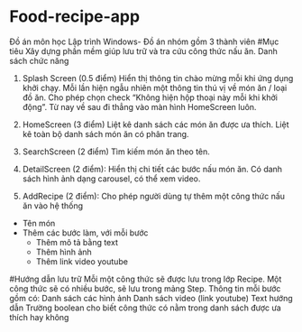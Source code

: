 # Food-recipe-app
Đồ án môn học Lập trình Windows- Đồ án nhóm gồm 3 thành viên
#Mục tiêu 
Xây dựng phần mềm giúp lưu trữ và tra cứu công thức nấu ăn.
Danh sách chức năng

1. Splash Screen (0.5 điểm)
Hiển thị thông tin chào mừng mỗi khi ứng dụng khởi chạy.
Mỗi lần hiện ngẫu nhiên một thông tin thú vị về món ăn / loại đồ ăn.
Cho phép chọn check “Không hiện hộp thoại này mỗi khi khởi động”. Từ nay về sau đi thẳng vào màn hình HomeScreen luôn.

2. HomeScreen (3 điểm)
Liệt kê danh sách các món ăn được ưa thích.
Liệt kê toàn bộ danh sách món ăn có phân trang.

3. SearchScreen (2 điểm)
Tìm kiếm món ăn theo tên.

4. DetailScreen (2 điểm): Hiển thị chi tiết các bước nấu món ăn.
Có danh sách hình ảnh dạng carousel, có thể xem video.

5. AddRecipe (2 điểm): Cho phép người dùng tự thêm một công thức nấu ăn vào hệ thống
 - Tên món
 - Thêm các bước làm, với mỗi bước
    + Thêm mô tả bằng text
    + Thêm hình ảnh
    + Thêm link video youtube

#Hướng dẫn lưu trữ 
Mỗi một công thức sẽ được lưu trong lớp Recipe.
Một công thức sẽ có nhiều bước, sẽ lưu trong mảng Step.
Thông tin mỗi bước gồm có:
	Danh sách các hình ảnh
	Danh sách video (link youtube)
	Text hướng dẫn
Trường boolean cho biết công thức có nằm trong danh sách được ưa thích hay không
